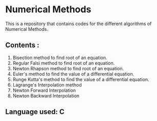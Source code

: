 # Numerical Methods

This is a repository that contains codes for the different algorithms of Numerical Methods.

## Contents :
  1. Bisection method to find root of an equation.
  2. Regular Falsi method to find root of an equation.
  3. Newton Rhapson method to find root of an equation. 
  4. Euler's method to find the value of a differential equation.
  5. Runge Kutta's method to find the value of a differential equation.
  6. Lagrange's Interpolation method
  7. Newton Forward Interpolation
  8. Newton Backward Interpolation
  
## Language used: C

